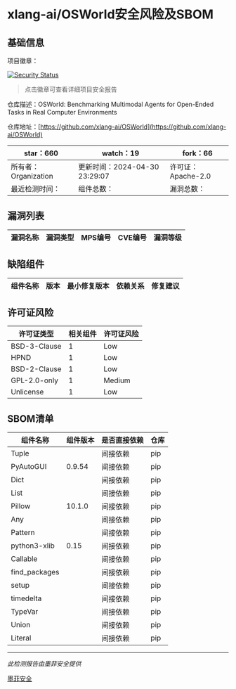 # xlang-ai/OSWorld安全风险及SBOM

## 基础信息

项目徽章：

[![Security Status](https://www.murphysec.com/platform3/v31/badge/1785378091549577216.svg)](https://www.murphysec.com/console/report/1780668545767497728/1785378091549577216)

> 点击徽章可查看详细项目安全报告

仓库描述：OSWorld: Benchmarking Multimodal Agents for Open-Ended Tasks in Real Computer Environments

仓库地址：[https://github.com/xlang-ai/OSWorld](https://github.com/xlang-ai/OSWorld)

| star：660 | watch：19 | fork：66 |
| ----------- | -------------- | ------------ |
| 所有者：Organization | 更新时间：2024-04-30 23:29:07 | 许可证：Apache-2.0 |
| 最近检测时间： | 组件总数： | 漏洞总数： |




## 漏洞列表

| 漏洞名称 | 漏洞类型 | MPS编号 | CVE编号 | 漏洞等级 |
| ------- | ------ | ------- | ------ | ----- |





## 缺陷组件

| 组件名称 | 版本 | 最小修复版本 | 依赖关系 | 修复建议 |
| -------- | ---- | ------------ | -------- | -------- |





## 许可证风险

| 许可证类型 | 相关组件 | 许可证风险 |
| ---------- | -------- | ---------- |
|BSD-3-Clause|1|Low|
|HPND|1|Low|
|BSD-2-Clause|1|Low|
|GPL-2.0-only|1|Medium|
|Unlicense|1|Low|




## SBOM清单

| 组件名称 | 组件版本 | 是否直接依赖 | 仓库 |
| -------- | -------- | ------------ | ---- |
|Tuple||间接依赖|pip|
|PyAutoGUI|0.9.54|间接依赖|pip|
|Dict||间接依赖|pip|
|List||间接依赖|pip|
|Pillow|10.1.0|间接依赖|pip|
|Any||间接依赖|pip|
|Pattern||间接依赖|pip|
|python3-xlib|0.15|间接依赖|pip|
|Callable||间接依赖|pip|
|find_packages||间接依赖|pip|
|setup||间接依赖|pip|
|timedelta||间接依赖|pip|
|TypeVar||间接依赖|pip|
|Union||间接依赖|pip|
|Literal||间接依赖|pip|


------

*此检测报告由墨菲安全提供*

[墨菲安全](www.murphysec.com)